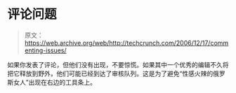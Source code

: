 # 评论问题

> 原文：<https://web.archive.org/web/http://techcrunch.com/2006/12/17/commenting-issues/>

如果你发表了评论，但他们没有出现，不要惊慌。如果其中一个优秀的编辑不久将把它释放到野外，他们可能已经到达了审核队列。这是为了避免“性感火辣的俄罗斯女人”出现在右边的工具条上。